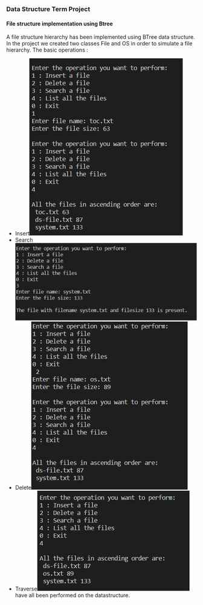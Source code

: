 ### Data Structure Term Project
#### File structure implementation using Btree
A file structure hierarchy has been implemented using BTree data structure. In the project we created two classes File and OS in order to simulate a file hierarchy.
The basic operations :
* Insert![](outputs/insert.PNG)
* Search![](outputs/search.PNG)
* Delete![](outputs/delete.PNG)
* Traverse![](outputs/traverse.PNG)
have all been performed on the datastructure.
